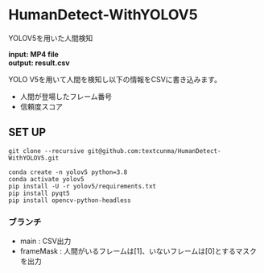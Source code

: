 # HumanDetect-WithYOLOV5
YOLOV5を用いた人間検知

**input: MP4 file** <br>
**output: result.csv**

YOLO V5を用いて人間を検知し以下の情報をCSVに書き込みます。
- 人間が登場したフレーム番号
- 信頼度スコア

## SET UP
```
git clone --recursive git@github.com:textcunma/HumanDetect-WithYOLOV5.git
```

```
conda create -n yolov5 python=3.8
conda activate yolov5
pip install -U -r yolov5/requirements.txt
pip install pyqt5
pip install opencv-python-headless
```

### ブランチ
- main : CSV出力
- frameMask : 人間がいるフレームは[1]、いないフレームは[0]とするマスクを出力